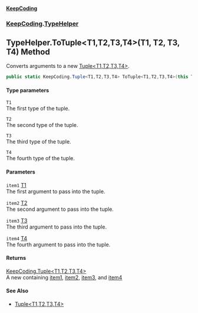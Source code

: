 #### [KeepCoding](index.md 'index')
### [KeepCoding](KeepCoding.md 'KeepCoding').[TypeHelper](TypeHelper.md 'KeepCoding.TypeHelper')
## TypeHelper.ToTuple&lt;T1,T2,T3,T4&gt;(T1, T2, T3, T4) Method
Converts arguments to a new [Tuple&lt;T1,T2,T3,T4&gt;](Tuple_T1_T2_T3_T4_.md 'KeepCoding.Tuple&lt;T1,T2,T3,T4&gt;').  
```csharp
public static KeepCoding.Tuple<T1,T2,T3,T4> ToTuple<T1,T2,T3,T4>(this T1 item1, T2 item2, T3 item3, T4 item4);
```
#### Type parameters
<a name='KeepCoding_TypeHelper_ToTuple_T1_T2_T3_T4_(T1_T2_T3_T4)_T1'></a>
`T1`  
The first type of the tuple.
  
<a name='KeepCoding_TypeHelper_ToTuple_T1_T2_T3_T4_(T1_T2_T3_T4)_T2'></a>
`T2`  
The second type of the tuple.
  
<a name='KeepCoding_TypeHelper_ToTuple_T1_T2_T3_T4_(T1_T2_T3_T4)_T3'></a>
`T3`  
The third type of the tuple.
  
<a name='KeepCoding_TypeHelper_ToTuple_T1_T2_T3_T4_(T1_T2_T3_T4)_T4'></a>
`T4`  
The fourth type of the tuple.
  
#### Parameters
<a name='KeepCoding_TypeHelper_ToTuple_T1_T2_T3_T4_(T1_T2_T3_T4)_item1'></a>
`item1` [T1](TypeHelper_ToTuple_W4JHmCUUSJSuVXDUMydnFg.md#KeepCoding_TypeHelper_ToTuple_T1_T2_T3_T4_(T1_T2_T3_T4)_T1 'KeepCoding.TypeHelper.ToTuple&lt;T1,T2,T3,T4&gt;(T1, T2, T3, T4).T1')  
The first argument to pass into the tuple.
  
<a name='KeepCoding_TypeHelper_ToTuple_T1_T2_T3_T4_(T1_T2_T3_T4)_item2'></a>
`item2` [T2](TypeHelper_ToTuple_W4JHmCUUSJSuVXDUMydnFg.md#KeepCoding_TypeHelper_ToTuple_T1_T2_T3_T4_(T1_T2_T3_T4)_T2 'KeepCoding.TypeHelper.ToTuple&lt;T1,T2,T3,T4&gt;(T1, T2, T3, T4).T2')  
The second argument to pass into the tuple.
  
<a name='KeepCoding_TypeHelper_ToTuple_T1_T2_T3_T4_(T1_T2_T3_T4)_item3'></a>
`item3` [T3](TypeHelper_ToTuple_W4JHmCUUSJSuVXDUMydnFg.md#KeepCoding_TypeHelper_ToTuple_T1_T2_T3_T4_(T1_T2_T3_T4)_T3 'KeepCoding.TypeHelper.ToTuple&lt;T1,T2,T3,T4&gt;(T1, T2, T3, T4).T3')  
The third argument to pass into the tuple.
  
<a name='KeepCoding_TypeHelper_ToTuple_T1_T2_T3_T4_(T1_T2_T3_T4)_item4'></a>
`item4` [T4](TypeHelper_ToTuple_W4JHmCUUSJSuVXDUMydnFg.md#KeepCoding_TypeHelper_ToTuple_T1_T2_T3_T4_(T1_T2_T3_T4)_T4 'KeepCoding.TypeHelper.ToTuple&lt;T1,T2,T3,T4&gt;(T1, T2, T3, T4).T4')  
The fourth argument to pass into the tuple.
  
#### Returns
[KeepCoding.Tuple&lt;](Tuple_T1_T2_T3_T4_.md 'KeepCoding.Tuple&lt;T1,T2,T3,T4&gt;')[T1](TypeHelper_ToTuple_W4JHmCUUSJSuVXDUMydnFg.md#KeepCoding_TypeHelper_ToTuple_T1_T2_T3_T4_(T1_T2_T3_T4)_T1 'KeepCoding.TypeHelper.ToTuple&lt;T1,T2,T3,T4&gt;(T1, T2, T3, T4).T1')[,](Tuple_T1_T2_T3_T4_.md 'KeepCoding.Tuple&lt;T1,T2,T3,T4&gt;')[T2](TypeHelper_ToTuple_W4JHmCUUSJSuVXDUMydnFg.md#KeepCoding_TypeHelper_ToTuple_T1_T2_T3_T4_(T1_T2_T3_T4)_T2 'KeepCoding.TypeHelper.ToTuple&lt;T1,T2,T3,T4&gt;(T1, T2, T3, T4).T2')[,](Tuple_T1_T2_T3_T4_.md 'KeepCoding.Tuple&lt;T1,T2,T3,T4&gt;')[T3](TypeHelper_ToTuple_W4JHmCUUSJSuVXDUMydnFg.md#KeepCoding_TypeHelper_ToTuple_T1_T2_T3_T4_(T1_T2_T3_T4)_T3 'KeepCoding.TypeHelper.ToTuple&lt;T1,T2,T3,T4&gt;(T1, T2, T3, T4).T3')[,](Tuple_T1_T2_T3_T4_.md 'KeepCoding.Tuple&lt;T1,T2,T3,T4&gt;')[T4](TypeHelper_ToTuple_W4JHmCUUSJSuVXDUMydnFg.md#KeepCoding_TypeHelper_ToTuple_T1_T2_T3_T4_(T1_T2_T3_T4)_T4 'KeepCoding.TypeHelper.ToTuple&lt;T1,T2,T3,T4&gt;(T1, T2, T3, T4).T4')[&gt;](Tuple_T1_T2_T3_T4_.md 'KeepCoding.Tuple&lt;T1,T2,T3,T4&gt;')  
A new  containing [item1](TypeHelper_ToTuple_W4JHmCUUSJSuVXDUMydnFg.md#KeepCoding_TypeHelper_ToTuple_T1_T2_T3_T4_(T1_T2_T3_T4)_item1 'KeepCoding.TypeHelper.ToTuple&lt;T1,T2,T3,T4&gt;(T1, T2, T3, T4).item1'), [item2](TypeHelper_ToTuple_W4JHmCUUSJSuVXDUMydnFg.md#KeepCoding_TypeHelper_ToTuple_T1_T2_T3_T4_(T1_T2_T3_T4)_item2 'KeepCoding.TypeHelper.ToTuple&lt;T1,T2,T3,T4&gt;(T1, T2, T3, T4).item2'), [item3](TypeHelper_ToTuple_W4JHmCUUSJSuVXDUMydnFg.md#KeepCoding_TypeHelper_ToTuple_T1_T2_T3_T4_(T1_T2_T3_T4)_item3 'KeepCoding.TypeHelper.ToTuple&lt;T1,T2,T3,T4&gt;(T1, T2, T3, T4).item3'), and [item4](TypeHelper_ToTuple_W4JHmCUUSJSuVXDUMydnFg.md#KeepCoding_TypeHelper_ToTuple_T1_T2_T3_T4_(T1_T2_T3_T4)_item4 'KeepCoding.TypeHelper.ToTuple&lt;T1,T2,T3,T4&gt;(T1, T2, T3, T4).item4')
#### See Also
- [Tuple&lt;T1,T2,T3,T4&gt;](Tuple_T1_T2_T3_T4_.md 'KeepCoding.Tuple&lt;T1,T2,T3,T4&gt;')
